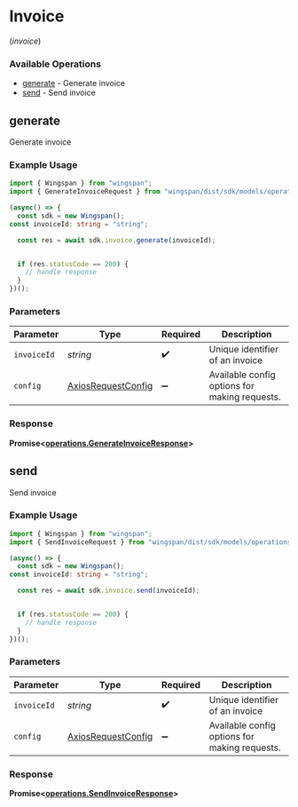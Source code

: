 # Invoice
(*invoice*)

### Available Operations

* [generate](#generate) - Generate invoice
* [send](#send) - Send invoice

## generate

Generate invoice

### Example Usage

```typescript
import { Wingspan } from "wingspan";
import { GenerateInvoiceRequest } from "wingspan/dist/sdk/models/operations";

(async() => {
  const sdk = new Wingspan();
const invoiceId: string = "string";

  const res = await sdk.invoice.generate(invoiceId);


  if (res.statusCode == 200) {
    // handle response
  }
})();
```

### Parameters

| Parameter                                                    | Type                                                         | Required                                                     | Description                                                  |
| ------------------------------------------------------------ | ------------------------------------------------------------ | ------------------------------------------------------------ | ------------------------------------------------------------ |
| `invoiceId`                                                  | *string*                                                     | :heavy_check_mark:                                           | Unique identifier of an invoice                              |
| `config`                                                     | [AxiosRequestConfig](https://axios-http.com/docs/req_config) | :heavy_minus_sign:                                           | Available config options for making requests.                |


### Response

**Promise<[operations.GenerateInvoiceResponse](../../models/operations/generateinvoiceresponse.md)>**


## send

Send invoice

### Example Usage

```typescript
import { Wingspan } from "wingspan";
import { SendInvoiceRequest } from "wingspan/dist/sdk/models/operations";

(async() => {
  const sdk = new Wingspan();
const invoiceId: string = "string";

  const res = await sdk.invoice.send(invoiceId);


  if (res.statusCode == 200) {
    // handle response
  }
})();
```

### Parameters

| Parameter                                                    | Type                                                         | Required                                                     | Description                                                  |
| ------------------------------------------------------------ | ------------------------------------------------------------ | ------------------------------------------------------------ | ------------------------------------------------------------ |
| `invoiceId`                                                  | *string*                                                     | :heavy_check_mark:                                           | Unique identifier of an invoice                              |
| `config`                                                     | [AxiosRequestConfig](https://axios-http.com/docs/req_config) | :heavy_minus_sign:                                           | Available config options for making requests.                |


### Response

**Promise<[operations.SendInvoiceResponse](../../models/operations/sendinvoiceresponse.md)>**

